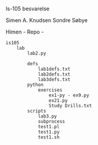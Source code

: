 Is-105 besvarelse

Simen A. Knudsen 
Sondre Søbye


Himen - Repo -
	 
	is105
		lab	
			lab2.py
			
			defs
				lab1defs.txt
				lab2defs.txt
				lab3defs.txt
			python
				exercises
					ex1-py - ex9.py
					ex21.py
					Study Drills.txt
			scripts
				lab3.py
				subprocess
				test1.pl
				test1.py
				test1.sh

